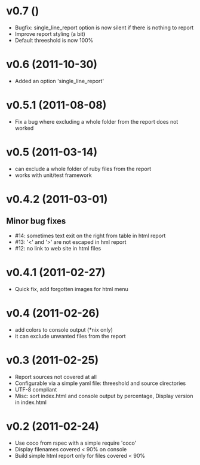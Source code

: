 v0.7  ()
=================================================

* Bugfix: single_line_report option is now silent if there is nothing to
  report
* Improve report styling (a bit)
* Default threeshold is now 100%


v0.6  (2011-10-30)
=================================================

* Added an option 'single_line_report'


v0.5.1  (2011-08-08)
=================================================

* Fix a bug where excluding a whole folder from the report does not worked


v0.5  (2011-03-14)
=================================================

* can exclude a whole folder of ruby files from the report
* works with unit/test framework


v0.4.2  (2011-03-01)
=================================================

Minor bug fixes 
---------------
* #14: sometimes text exit on the right from table in html report
* #13: '<' and '>' are not escaped in hml report
* #12: no link to web site in html files


v0.4.1  (2011-02-27)
=================================================

* Quick fix, add forgotten images for html menu


v0.4  (2011-02-26)
=================================================

* add colors to console output (*nix only)
* it can exclude unwanted files from the report


v0.3  (2011-02-25)
=================================================

* Report sources not covered at all
* Configurable via a simple yaml file: threeshold and source directories
* UTF-8 compliant
* Misc: sort index.html and console output by percentage, Display
  version in index.html


v0.2  (2011-02-24)
=================================================

* Use coco from rspec with a simple require 'coco'
* Display filenames covered < 90% on console
* Build simple html report only for files covered < 90%
